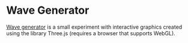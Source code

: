 # Wave Generator
[Wave generator](https://adevelopercase.github.io/wave-generator/index.html) is a small experiment with interactive graphics created using the library Three.js (requires a browser that supports WebGL).
